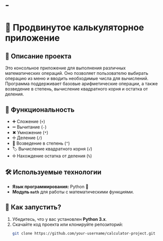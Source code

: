 # -
# 🔢 Продвинутое калькуляторное приложение

## 📌 Описание проекта
Это консольное приложение для выполнения различных математических операций. Оно позволяет пользователю выбирать операцию из меню и вводить необходимые числа для вычислений. Программа поддерживает базовые арифметические операции, а также возведение в степень, вычисление квадратного корня и остатка от деления.

## 🚀 Функциональность
- ➕ Сложение (`+`)
- ➖ Вычитание (`-`)
- ✖ Умножение (`*`)
- ➗ Деление (`/`)
- 🔼 Возведение в степень (`^`)
- 🏷 Вычисление квадратного корня (`√`)
- ➗ Нахождение остатка от деления (`%`)

## 🛠 Используемые технологии
- **Язык программирования:** Python 🐍
- **Модуль `math`** для работы с математическими функциями.

## 📜 Как запустить?
1. Убедитесь, что у вас установлен **Python 3.x**.
2. Скачайте код проекта или клонируйте репозиторий:
   ```bash
   git clone https://github.com/your-username/calculator-project.git
